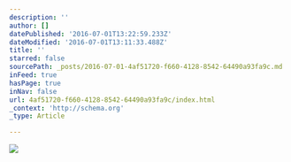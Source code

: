 ```yaml
---
description: ''
author: []
datePublished: '2016-07-01T13:22:59.233Z'
dateModified: '2016-07-01T13:11:33.488Z'
title: ''
starred: false
sourcePath: _posts/2016-07-01-4af51720-f660-4128-8542-64490a93fa9c.md
inFeed: true
hasPage: true
inNav: false
url: 4af51720-f660-4128-8542-64490a93fa9c/index.html
_context: 'http://schema.org'
_type: Article

---
```

![](https://the-grid-user-content.s3-us-west-2.amazonaws.com/c3343e5d-3b3e-43cd-834e-04d73eed314f.jpg)
